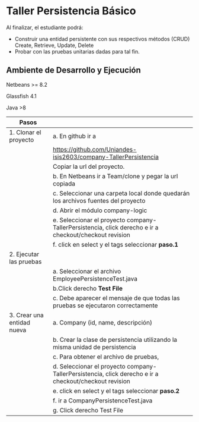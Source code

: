 # Taller Persistencia Básico

Al finalizar, el estudiante podrá:

* Construir una entidad persistente con sus respectivos métodos (CRUD) Create,
Retrieve, Update, Delete
* Probar con las pruebas unitarias dadas para tal fin.

## Ambiente de Desarrollo y Ejecución

Netbeans >= 8.2

Glassfish 4.1

Java >8


|Pasos| |
|----|---|
|1. Clonar el proyecto| a. En github ir a |
| |https://github.com/Uniandes-isis2603/company-TallerPersistencia|
| |Copiar la url del proyecto.|
| |b. En Netbeans ir a Team/clone y pegar la url copiada|
| |c. Seleccionar una carpeta local donde quedarán los archivos fuentes del proyecto|
| |d. Abrir el módulo company-logic|
| |e. Seleccionar el proyecto company-TallerPersistencia, click derecho e ir a checkout/checkout revision
| |f. click en select y el tags seleccionar **paso.1**
|2. Ejecutar las pruebas| |
||a. Seleccionar el archivo EmployeePersistenceTest.java|
||b.Click derecho **Test File**  |
||c. Debe aparecer el mensaje de que todas las pruebas se ejecutaron correctamente|
|3. Crear una entidad nueva| a. Company (id, name, descripción)|
| |b. Crear la clase de persistencia utilizando la misma unidad de persistencia|
| |c. Para obtener el archivo de pruebas, 
| |d. Seleccionar el proyecto company-TallerPersistencia, click derecho e ir a checkout/checkout revision
| |e. click en select y el tags seleccionar **paso.2**
| |f. ir a CompanyPersistenceTest.java|
| |g. Click derecho Test File |
